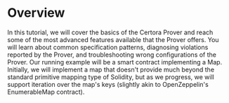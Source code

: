 # Overview

In this tutorial, we will cover the basics of the Certora Prover and reach some of the most advanced features available that the Prover offers. You will learn about common specification patterns, diagnosing violations reported by the Prover, and troubleshooting wrong configurations of the Prover. Our running example will be a smart contract implementing a Map. Initially, we will implement a map that doesn't provide much beyond the standard primitive mapping type of Solidity, but as we progress, we will support iteration over the map's keys (slightly akin to OpenZeppelin's EnumerableMap contract).